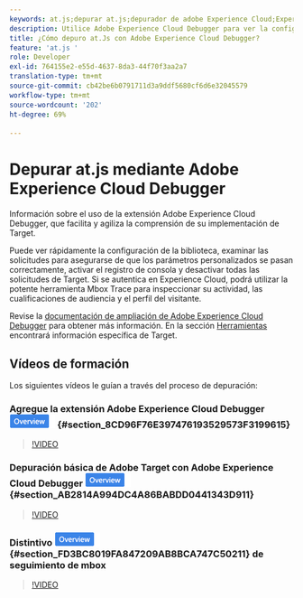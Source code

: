 ```yaml
---
keywords: at.js;depurar at.js;depurador de adobe Experience Cloud;Experience Cloud Debugger;mbox Trace;mbox highlight;depurar;depuración
description: Utilice Adobe Experience Cloud Debugger para ver la configuración de la biblioteca, examinar solicitudes, activar el registro de la consola, desactivar las solicitudes de llamada  [!DNL Target] y mucho más.
title: ¿Cómo depuro at.Js con Adobe Experience Cloud Debugger?
feature: 'at.js '
role: Developer
exl-id: 764155e2-e55d-4637-8da3-44f70f3aa2a7
translation-type: tm+mt
source-git-commit: cb42be6b0791711d3a9ddf5680cf6d6e32045579
workflow-type: tm+mt
source-wordcount: '202'
ht-degree: 69%

---
```


# Depurar at.js mediante Adobe Experience Cloud Debugger

Información sobre el uso de la extensión Adobe Experience Cloud Debugger, que facilita y agiliza la comprensión de su implementación de Target.

Puede ver rápidamente la configuración de la biblioteca, examinar las solicitudes para asegurarse de que los parámetros personalizados se pasan correctamente, activar el registro de consola y desactivar todas las solicitudes de Target. Si se autentica en Experience Cloud, podrá utilizar la potente herramienta Mbox Trace para inspeccionar su actividad, las cualificaciones de audiencia y el perfil del visitante.

Revise la [documentación de ampliación de Adobe Experience Cloud Debugger](https://experienceleague.adobe.com/docs/debugger/using/experience-cloud-debugger.html) para obtener más información. En la sección [Herramientas](https://experienceleague.adobe.com/docs/debugger/using/tools.html) encontrará información específica de Target.

## Vídeos de formación

Los siguientes vídeos le guían a través del proceso de depuración:

### Agregue la extensión Adobe Experience Cloud Debugger    ![Distintivo Información general](/help/assets/overview.png) {#section_8CD96F76E397476193529573F3199615}

>[!VIDEO](https://video.tv.adobe.com/v/23114/)

### Depuración básica de Adobe Target con Adobe Experience Cloud Debugger ![Distintivo de información general](/help/assets/overview.png) {#section_AB2814A994DC4A86BABDD0441343D911}

>[!VIDEO](https://video.tv.adobe.com/v/23115/)

### Distintivo ![Información general](/help/assets/overview.png) {#section_FD3BC8019FA847209AB8BCA747C50211} de seguimiento de mbox

>[!VIDEO](https://video.tv.adobe.com/v/23113/)
